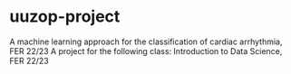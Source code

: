 # uuzop-project
A machine learning approach for the classification of cardiac arrhythmia, FER 22/23
A project for the following class: Introduction to Data Science, FER 22/23
